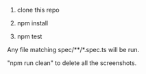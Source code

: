 1. clone this repo

2. npm install

3. npm test

Any file matching spec/**/*.spec.ts will be run.

"npm run clean" to delete all the screenshots.